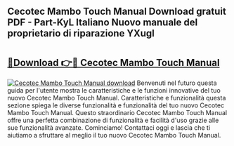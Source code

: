 ## Cecotec Mambo Touch Manual Download gratuit PDF - Part-KyL Italiano Nuovo manuale del proprietario di riparazione YXugI

# <h2><a href="http://df9qr3x.blite.top/?on=Cecotec+Mambo+Touch+Manual">🔗Download 👉🔴 Cecotec Mambo Touch Manual</a></h2>

[![Cecotec Mambo Touch Manual download](https://i.imgur.com/lujVjoI.png)](http://df9qr3x.blite.top/?on=Cecotec+Mambo+Touch+Manual)
Benvenuti nel futuro questa guida per l'utente mostra le caratteristiche e le funzioni innovative del tuo nuovo Cecotec Mambo Touch Manual. Caratteristiche e funzionalità questa sezione spiega le diverse funzionalità e funzionalità del tuo nuovo Cecotec Mambo Touch Manual. Questo straordinario Cecotec Mambo Touch Manual offre una perfetta combinazione di funzionalità e facilità d'uso grazie alle sue funzionalità avanzate. Cominciamo! Contattaci oggi e lascia che ti aiutiamo a sfruttare al meglio il tuo nuovo Cecotec Mambo Touch Manual.
